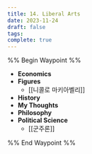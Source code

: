 ```yaml
---
title: 14. Liberal Arts
date: 2023-11-24
draft: false
tags: 
complete: true
---
```

%% Begin Waypoint %%
- **Economics**
- **Figures**
	- [[니콜로 마키아벨리]]
- **History**
- **My Thoughts**
- **Philosophy**
- **Political Science**
	- [[군주론]]

%% End Waypoint %%

